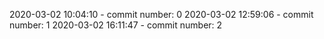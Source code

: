 2020-03-02 10:04:10 - commit number: 0
2020-03-02 12:59:06 - commit number: 1
2020-03-02 16:11:47 - commit number: 2

